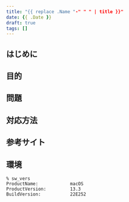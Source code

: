 ```yaml
---
title: "{{ replace .Name "-" " " | title }}"
date: {{ .Date }}
draft: true
tags: []
---
```


## はじめに
## 目的
## 問題
## 対応方法
## 参考サイト

## 環境

```console
% sw_vers
ProductName:            macOS
ProductVersion:         13.3
BuildVersion:           22E252
```
